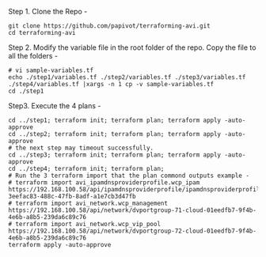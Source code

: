 Step 1. Clone the Repo -
```shell
git clone https://github.com/papivot/terraforming-avi.git
cd terraforming-avi
```

Step 2. Modify the variable file in the root folder of the repo. Copy the file to all the folders - 
```shell
# vi sample-variables.tf
echo ./step1/variables.tf ./step2/variables.tf ./step3/variables.tf ./step4/variables.tf |xargs -n 1 cp -v sample-variables.tf
cd ./step1
```

Step3. Execute the 4 plans -  
```shell 
cd ../step1; terraform init; terraform plan; terraform apply -auto-approve
cd ../step2; terraform init; terraform plan; terraform apply -auto-approve
# the next step may timeout successfully. 
cd ../step3; terraform init; terraform plan; terraform apply -auto-approve 
cd ../step4; terraform init; terraform plan;
# Run the 3 terraform import that the plan commond outputs example - 
# terraform import avi_ipamdnsproviderprofile.wcp_ipam https://192.168.100.58/api/ipamdnsproviderprofile/ipamdnsproviderprofile-3eefac83-488c-47fb-8adf-a1e7cb3d47fb
# terraform import avi_network.wcp_management https://192.168.100.58/api/network/dvportgroup-71-cloud-01eedfb7-9f4b-4e6b-a8b5-239da6c89c76
# terraform import avi_network.wcp_vip_pool https://192.168.100.58/api/network/dvportgroup-72-cloud-01eedfb7-9f4b-4e6b-a8b5-239da6c89c76
terraform apply -auto-approve
```
